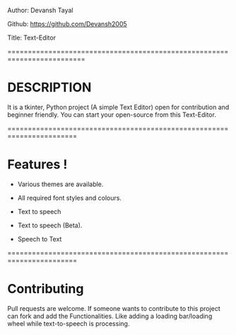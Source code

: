 Author: Devansh Tayal

Github: https://github.com/Devansh2005

Title: Text-Editor

=========================================================================

# DESCRIPTION

It is a tkinter, Python project (A simple Text Editor) open for contribution and beginner friendly.
You can start your open-source from this Text-Editor.

=======================================================================

# Features !

- Various themes are available.
- All required font styles and colours.

- Text to speech
- Text to speech (Beta).
- Speech to Text

=======================================================================

# Contributing
Pull requests are welcome. If someone wants to contribute to this project can fork and add the Functionalities. Like adding a loading bar/loading wheel while text-to-speech is processing. 
